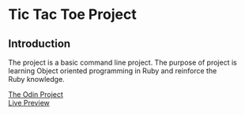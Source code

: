 # Tic Tac Toe Project

## Introduction

The project is a basic command line project. The purpose of project is learning Object oriented programming in Ruby and reinforce the  
Ruby knowledge.

[The Odin Project](https://www.theodinproject.com/paths/full-stack-ruby-on-rails/courses/ruby-programming/lessons/tic-tac-toe)  
[Live Preview](https://replit.com/@Burakkepuc/TicTacToe#main.rb)
